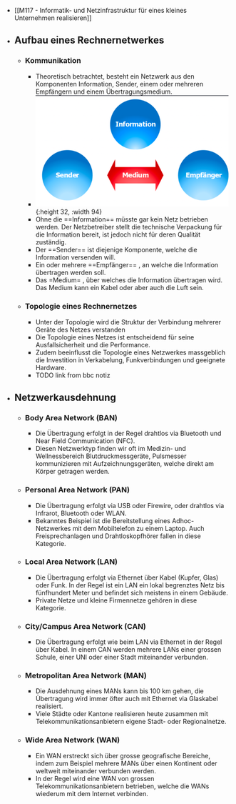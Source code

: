 - [[M117 - Informatik- und Netzinfrastruktur für eines kleines Unternehmen realisieren]]
- ## Aufbau eines Rechnernetwerkes
	- ### Kommunikation
		- Theoretisch betrachtet, besteht ein Netzwerk aus den Komponenten Information, Sender, einem oder mehreren Empfängern und einem Übertragungsmedium.
		- ![image.png](../assets/image_1673798099446_0.png){:height 32, :width 94}
		- Ohne die ==Information== müsste gar kein Netz betrieben werden. Der Netzbetreiber stellt die technische Verpackung für die Information bereit,
		  ist jedoch nicht für deren Qualität zuständig.
		- Der ==Sender== ist diejenige Komponente, welche die Information versenden will.
		- Ein oder mehrere ==Empfänger== , an welche die Information übertragen werden soll.
		- Das =Medium= , über welches die Information übertragen wird. Das Medium kann ein Kabel oder aber auch die Luft sein.
	- ### Topologie eines Rechnernetzes
		- Unter der Topologie wird die Struktur der Verbindung mehrerer Geräte des Netzes verstanden
		- Die Topologie eines Netzes ist entscheidend für seine Ausfallsicherheit und die Performance.
		- Zudem beeinflusst die Topologie eines Netzwerkes massgeblich die Investition in
		  Verkabelung, Funkverbindungen und geeignete Hardware.
		- TODO link from bbc notiz
- ## Netzwerkausdehnung
	- ### Body Area Network (BAN)
		- Die Übertragung erfolgt in der Regel drahtlos via Bluetooth und Near Field Communication (NFC).
		- Diesen Netzwerktyp finden wir oft im Medizin- und Wellnessbereich Blutdruckmessgeräte, Pulsmesser kommunizieren mit Aufzeichnungsgeräten, welche direkt am Körper getragen werden.
	- ### Personal Area Network (PAN)
		- Die Übertragung erfolgt via USB oder Firewire, oder drahtlos via Infrarot, Bluetooth oder WLAN.
		- Bekanntes Beispiel ist die Bereitstellung eines Adhoc-Netzwerkes mit dem Mobiltelefon zu einem Laptop. Auch Freisprechanlagen und Drahtloskopfhörer fallen in diese Kategorie.
	- ### Local Area Network (LAN)
		- Die Übertragung erfolgt via Ethernet über Kabel (Kupfer, Glas) oder Funk. In der Regel ist ein LAN ein lokal begrenztes Netz bis fünfhundert Meter und befindet sich meistens in einem Gebäude.
		- Private Netze und kleine Firmennetze gehören in diese Kategorie.
	- ### City/Campus Area Network (CAN)
		- Die Übertragung erfolgt wie beim LAN via Ethernet in der Regel über Kabel. In einem CAN werden mehrere LANs einer grossen Schule, einer UNI oder einer Stadt miteinander verbunden.
	- ### Metropolitan Area Network (MAN)
		- Die Ausdehnung eines MANs kann bis 100 km gehen, die Übertragung wird immer öfter auch mit Ethernet via Glaskabel realisiert.
		- Viele Städte oder Kantone realisieren heute zusammen mit
		  Telekommunikationsanbietern eigene Stadt- oder Regionalnetze.
	- ### Wide Area Network (WAN)
		- Ein WAN erstreckt sich über grosse geografische Bereiche, indem zum Beispiel mehrere MANs über einen Kontinent oder weltweit miteinander verbunden werden.
		- In der Regel wird eine WAN von grossen Telekommunikationsanbietern betrieben, welche die WANs wiederum mit dem Internet verbinden.